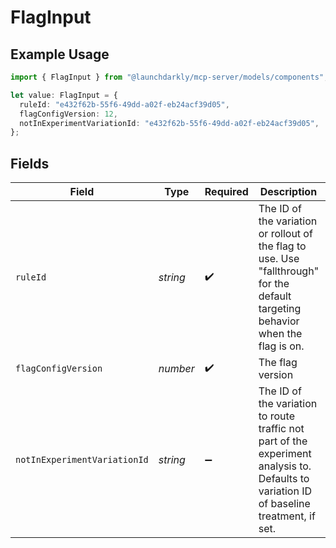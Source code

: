 # FlagInput

## Example Usage

```typescript
import { FlagInput } from "@launchdarkly/mcp-server/models/components";

let value: FlagInput = {
  ruleId: "e432f62b-55f6-49dd-a02f-eb24acf39d05",
  flagConfigVersion: 12,
  notInExperimentVariationId: "e432f62b-55f6-49dd-a02f-eb24acf39d05",
};
```

## Fields

| Field                                                                                                                                    | Type                                                                                                                                     | Required                                                                                                                                 | Description                                                                                                                              | Example                                                                                                                                  |
| ---------------------------------------------------------------------------------------------------------------------------------------- | ---------------------------------------------------------------------------------------------------------------------------------------- | ---------------------------------------------------------------------------------------------------------------------------------------- | ---------------------------------------------------------------------------------------------------------------------------------------- | ---------------------------------------------------------------------------------------------------------------------------------------- |
| `ruleId`                                                                                                                                 | *string*                                                                                                                                 | :heavy_check_mark:                                                                                                                       | The ID of the variation or rollout of the flag to use. Use "fallthrough" for the default targeting behavior when the flag is on.         | e432f62b-55f6-49dd-a02f-eb24acf39d05                                                                                                     |
| `flagConfigVersion`                                                                                                                      | *number*                                                                                                                                 | :heavy_check_mark:                                                                                                                       | The flag version                                                                                                                         | 12                                                                                                                                       |
| `notInExperimentVariationId`                                                                                                             | *string*                                                                                                                                 | :heavy_minus_sign:                                                                                                                       | The ID of the variation to route traffic not part of the experiment analysis to. Defaults to variation ID of baseline treatment, if set. | e432f62b-55f6-49dd-a02f-eb24acf39d05                                                                                                     |